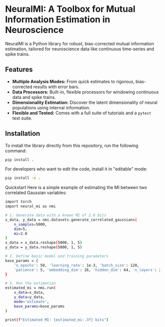 # NeuralMI: A Toolbox for Mutual Information Estimation in Neuroscience

NeuralMI is a Python library for robust, bias-corrected mutual information estimation, tailored for neuroscience data like continuous time-series and spike trains.

## Features

- **Multiple Analysis Modes:** From quick estimates to rigorous, bias-corrected results with error bars.
- **Data Processors:** Built-in, flexible processors for windowing continuous data and spike trains.
- **Dimensionality Estimation:** Discover the latent dimensionality of neural populations using internal information.
- **Flexible and Tested:** Comes with a full suite of tutorials and a `pytest` test suite.

## Installation

To install the library directly from this repository, run the following command:

```bash
pip install .
```

For developers who want to edit the code, install it in "editable" mode:

```bash
pip install -e .
```

Quickstart
Here is a simple example of estimating the MI between two correlated Gaussian variables:

```bash
import torch
import neural_mi as nmi

# 1. Generate data with a known MI of 2.0 bits
x_data, y_data = nmi.datasets.generate_correlated_gaussians(
    n_samples=5000, 
    dim=5, 
    mi=2.0
)
x_data = x_data.reshape(5000, 1, 5)
y_data = y_data.reshape(5000, 1, 5)

# 2. Define basic model and training parameters
base_params = {
    'n_epochs': 50, 'learning_rate': 1e-3, 'batch_size': 128,
    'patience': 5, 'embedding_dim': 16, 'hidden_dim': 64, 'n_layers': 2
}

# 3. Run the estimation
estimated_mi = nmi.run(
    x_data=x_data,
    y_data=y_data,
    mode='estimate',
    base_params=base_params
)

print(f"Estimated MI: {estimated_mi:.3f} bits")
```

